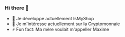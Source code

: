 ### Hi there 👋

- 🔭 Je développe actuellement IsMyShop
- 🌱 Je m'intéresse actuellement sur la Cryptomonnaie
- ⚡ Fun fact: Ma mère voulait m'appeller Maxime
